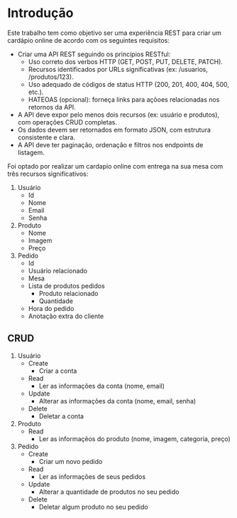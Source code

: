 # Introdução
Este trabalho tem como objetivo ser uma experiência REST para criar um cardápio online de acordo com os seguintes requisitos:
- Criar uma API REST seguindo os princípios RESTful:
    - Uso correto dos verbos HTTP (GET, POST, PUT, DELETE, PATCH).
    - Recursos identificados por URLs significativas (ex: /usuarios, /produtos/123).
    - Uso adequado de códigos de status HTTP (200, 201, 400, 404, 500, etc.).
    - HATEOAS (opcional): forneça links para açõoes relacionadas nos retornos da API.
- A API deve expor pelo menos dois recursos (ex: usuário e produtos), com operações CRUD completas.
- Os dados devem ser retornados em formato JSON, com estrutura consistente e clara.
- A API deve ter paginação, ordenação e filtros nos endpoints de listagem.

Foi optado por realizar um cardapio online com entrega na sua mesa com três recursos significativos:
1. Usuário
    - Id
    - Nome
    - Email
    - Senha
2. Produto
    - Nome
    - Imagem
    - Preço
3. Pedido
    - Id
    - Usuário relacionado
    - Mesa
    - Lista de produtos pedidos
        - Produto relacionado
        - Quantidade
    - Hora do pedido
    - Anotação extra do cliente

## CRUD

1. Usuário
    - Create
        - Criar a conta
    - Read
        - Ler as informações da conta (nome, email)
    - Update
        - Alterar as informações da conta (nome, email, senha)
    - Delete
        - Deletar a conta
2. Produto
    - Read
        - Ler as informaçẽos do produto (nome, imagem, categoria, preço)
3. Pedido
    - Create
        - Criar um novo pedido
    - Read
        - Ler as informações de seus pedidos
    - Update
        - Alterar a quantidade de produtos no seu pedido
    - Delete
        - Deletar algum produto no seu pedido

